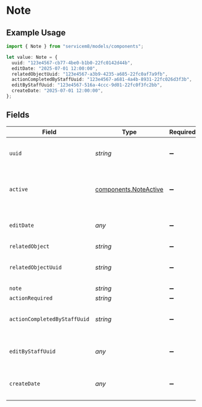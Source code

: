 # Note

## Example Usage

```typescript
import { Note } from "servicem8/models/components";

let value: Note = {
  uuid: "123e4567-cb77-4be0-b1b0-22fc0142d44b",
  editDate: "2025-07-01 12:00:00",
  relatedObjectUuid: "123e4567-a3b9-4235-a685-22fc0af7a9fb",
  actionCompletedByStaffUuid: "123e4567-a681-4a4b-8931-22fc026d3f3b",
  editByStaffUuid: "123e4567-516a-4ccc-9d01-22fc0f3fc2bb",
  createDate: "2025-07-01 12:00:00",
};
```

## Fields

| Field                                                          | Type                                                           | Required                                                       | Description                                                    | Example                                                        |
| -------------------------------------------------------------- | -------------------------------------------------------------- | -------------------------------------------------------------- | -------------------------------------------------------------- | -------------------------------------------------------------- |
| `uuid`                                                         | *string*                                                       | :heavy_minus_sign:                                             | Unique identifier for this record                              | 123e4567-cb77-4be0-b1b0-22fc0142d44b                           |
| `active`                                                       | [components.NoteActive](../../models/components/noteactive.md) | :heavy_minus_sign:                                             | Record active/deleted flag.  Valid values are [0,1]            |                                                                |
| `editDate`                                                     | *any*                                                          | :heavy_minus_sign:                                             | Timestamp at which record was last modified                    | 2025-07-01 12:00:00                                            |
| `relatedObject`                                                | *string*                                                       | :heavy_minus_sign:                                             | N/A                                                            |                                                                |
| `relatedObjectUuid`                                            | *string*                                                       | :heavy_minus_sign:                                             | N/A                                                            | 123e4567-a3b9-4235-a685-22fc0af7a9fb                           |
| `note`                                                         | *string*                                                       | :heavy_minus_sign:                                             | N/A                                                            |                                                                |
| `actionRequired`                                               | *string*                                                       | :heavy_minus_sign:                                             | N/A                                                            |                                                                |
| `actionCompletedByStaffUuid`                                   | *string*                                                       | :heavy_minus_sign:                                             | N/A                                                            | 123e4567-a681-4a4b-8931-22fc026d3f3b                           |
| `editByStaffUuid`                                              | *any*                                                          | :heavy_minus_sign:                                             | UUID of Staff Member who last modified record                  | 123e4567-516a-4ccc-9d01-22fc0f3fc2bb                           |
| `createDate`                                                   | *any*                                                          | :heavy_minus_sign:                                             | Timestamp at which record was last modified                    | 2025-07-01 12:00:00                                            |
